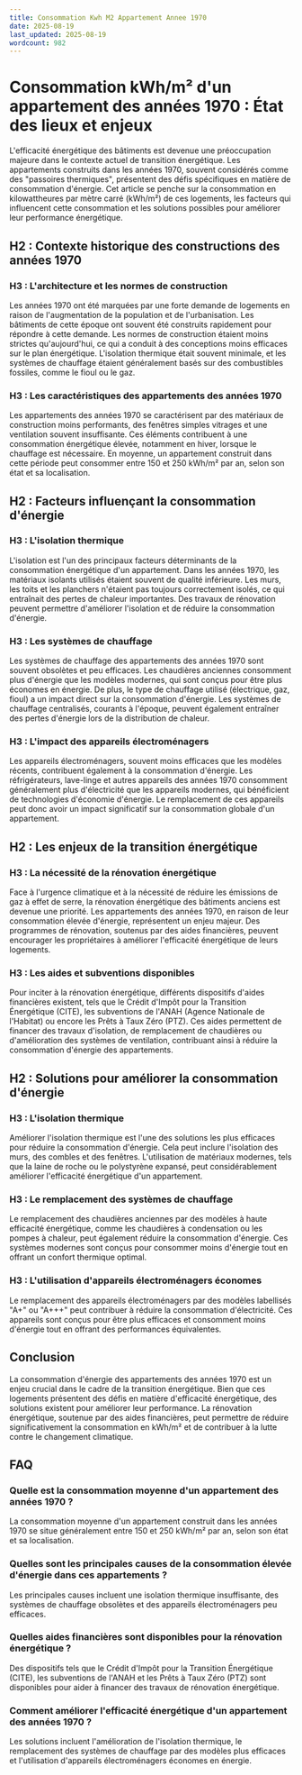 ```yaml
---
title: Consommation Kwh M2 Appartement Annee 1970
date: 2025-08-19
last_updated: 2025-08-19
wordcount: 982
---
```


# Consommation kWh/m² d'un appartement des années 1970 : État des lieux et enjeux

L'efficacité énergétique des bâtiments est devenue une préoccupation majeure dans le contexte actuel de transition énergétique. Les appartements construits dans les années 1970, souvent considérés comme des "passoires thermiques", présentent des défis spécifiques en matière de consommation d'énergie. Cet article se penche sur la consommation en kilowattheures par mètre carré (kWh/m²) de ces logements, les facteurs qui influencent cette consommation et les solutions possibles pour améliorer leur performance énergétique.

## H2 : Contexte historique des constructions des années 1970

### H3 : L'architecture et les normes de construction

Les années 1970 ont été marquées par une forte demande de logements en raison de l'augmentation de la population et de l'urbanisation. Les bâtiments de cette époque ont souvent été construits rapidement pour répondre à cette demande. Les normes de construction étaient moins strictes qu'aujourd'hui, ce qui a conduit à des conceptions moins efficaces sur le plan énergétique. L'isolation thermique était souvent minimale, et les systèmes de chauffage étaient généralement basés sur des combustibles fossiles, comme le fioul ou le gaz.

### H3 : Les caractéristiques des appartements des années 1970

Les appartements des années 1970 se caractérisent par des matériaux de construction moins performants, des fenêtres simples vitrages et une ventilation souvent insuffisante. Ces éléments contribuent à une consommation énergétique élevée, notamment en hiver, lorsque le chauffage est nécessaire. En moyenne, un appartement construit dans cette période peut consommer entre 150 et 250 kWh/m² par an, selon son état et sa localisation.

## H2 : Facteurs influençant la consommation d'énergie

### H3 : L'isolation thermique

L'isolation est l'un des principaux facteurs déterminants de la consommation énergétique d'un appartement. Dans les années 1970, les matériaux isolants utilisés étaient souvent de qualité inférieure. Les murs, les toits et les planchers n'étaient pas toujours correctement isolés, ce qui entraînait des pertes de chaleur importantes. Des travaux de rénovation peuvent permettre d'améliorer l'isolation et de réduire la consommation d'énergie.

### H3 : Les systèmes de chauffage

Les systèmes de chauffage des appartements des années 1970 sont souvent obsolètes et peu efficaces. Les chaudières anciennes consomment plus d'énergie que les modèles modernes, qui sont conçus pour être plus économes en énergie. De plus, le type de chauffage utilisé (électrique, gaz, fioul) a un impact direct sur la consommation d'énergie. Les systèmes de chauffage centralisés, courants à l'époque, peuvent également entraîner des pertes d'énergie lors de la distribution de chaleur.

### H3 : L'impact des appareils électroménagers

Les appareils électroménagers, souvent moins efficaces que les modèles récents, contribuent également à la consommation d'énergie. Les réfrigérateurs, lave-linge et autres appareils des années 1970 consomment généralement plus d'électricité que les appareils modernes, qui bénéficient de technologies d'économie d'énergie. Le remplacement de ces appareils peut donc avoir un impact significatif sur la consommation globale d'un appartement.

## H2 : Les enjeux de la transition énergétique

### H3 : La nécessité de la rénovation énergétique

Face à l'urgence climatique et à la nécessité de réduire les émissions de gaz à effet de serre, la rénovation énergétique des bâtiments anciens est devenue une priorité. Les appartements des années 1970, en raison de leur consommation élevée d'énergie, représentent un enjeu majeur. Des programmes de rénovation, soutenus par des aides financières, peuvent encourager les propriétaires à améliorer l'efficacité énergétique de leurs logements.

### H3 : Les aides et subventions disponibles

Pour inciter à la rénovation énergétique, différents dispositifs d'aides financières existent, tels que le Crédit d'Impôt pour la Transition Énergétique (CITE), les subventions de l'ANAH (Agence Nationale de l'Habitat) ou encore les Prêts à Taux Zéro (PTZ). Ces aides permettent de financer des travaux d'isolation, de remplacement de chaudières ou d'amélioration des systèmes de ventilation, contribuant ainsi à réduire la consommation d'énergie des appartements.

## H2 : Solutions pour améliorer la consommation d'énergie

### H3 : L'isolation thermique

Améliorer l'isolation thermique est l'une des solutions les plus efficaces pour réduire la consommation d'énergie. Cela peut inclure l'isolation des murs, des combles et des fenêtres. L'utilisation de matériaux modernes, tels que la laine de roche ou le polystyrène expansé, peut considérablement améliorer l'efficacité énergétique d'un appartement.

### H3 : Le remplacement des systèmes de chauffage

Le remplacement des chaudières anciennes par des modèles à haute efficacité énergétique, comme les chaudières à condensation ou les pompes à chaleur, peut également réduire la consommation d'énergie. Ces systèmes modernes sont conçus pour consommer moins d'énergie tout en offrant un confort thermique optimal.

### H3 : L'utilisation d'appareils électroménagers économes

Le remplacement des appareils électroménagers par des modèles labellisés "A+" ou "A+++" peut contribuer à réduire la consommation d'électricité. Ces appareils sont conçus pour être plus efficaces et consomment moins d'énergie tout en offrant des performances équivalentes.

## Conclusion

La consommation d'énergie des appartements des années 1970 est un enjeu crucial dans le cadre de la transition énergétique. Bien que ces logements présentent des défis en matière d'efficacité énergétique, des solutions existent pour améliorer leur performance. La rénovation énergétique, soutenue par des aides financières, peut permettre de réduire significativement la consommation en kWh/m² et de contribuer à la lutte contre le changement climatique.

## FAQ

### Quelle est la consommation moyenne d'un appartement des années 1970 ?

La consommation moyenne d'un appartement construit dans les années 1970 se situe généralement entre 150 et 250 kWh/m² par an, selon son état et sa localisation.

### Quelles sont les principales causes de la consommation élevée d'énergie dans ces appartements ?

Les principales causes incluent une isolation thermique insuffisante, des systèmes de chauffage obsolètes et des appareils électroménagers peu efficaces.

### Quelles aides financières sont disponibles pour la rénovation énergétique ?

Des dispositifs tels que le Crédit d'Impôt pour la Transition Énergétique (CITE), les subventions de l'ANAH et les Prêts à Taux Zéro (PTZ) sont disponibles pour aider à financer des travaux de rénovation énergétique.

### Comment améliorer l'efficacité énergétique d'un appartement des années 1970 ?

Les solutions incluent l'amélioration de l'isolation thermique, le remplacement des systèmes de chauffage par des modèles plus efficaces et l'utilisation d'appareils électroménagers économes en énergie.